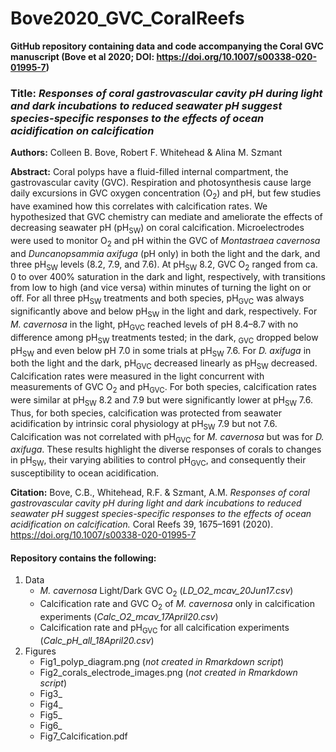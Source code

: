 # Bove2020_GVC_CoralReefs

**GitHub repository containing data and code accompanying the Coral GVC manuscript (Bove et al 2020; DOI: https://doi.org/10.1007/s00338-020-01995-7)**

### Title: *Responses of coral gastrovascular cavity pH during light and dark incubations to reduced seawater pH suggest species-specific responses to the effects of ocean acidification on calcification*

**Authors:** Colleen B. Bove, Robert F. Whitehead & Alina M. Szmant

**Abstract:** Coral polyps have a fluid-filled internal compartment, the gastrovascular cavity (GVC). Respiration and photosynthesis cause large daily excursions in GVC oxygen concentration (O<sub>2</sub>) and pH, but few studies have examined how this correlates with calcification rates. We hypothesized that GVC chemistry can mediate and ameliorate the effects of decreasing seawater pH (pH<sub>SW</sub>) on coral calcification. Microelectrodes were used to monitor O<sub>2</sub> and pH within the GVC of *Montastraea cavernosa* and *Duncanopsammia axifuga* (pH only) in both the light and the dark, and three pH<sub>SW</sub> levels (8.2, 7.9, and 7.6). At pH<sub>SW</sub> 8.2, GVC O<sub>2</sub> ranged from ca. 0 to over 400% saturation in the dark and light, respectively, with transitions from low to high (and vice versa) within minutes of turning the light on or off. For all three pH<sub>SW</sub> treatments and both species, pH<sub>GVC</sub> was always significantly above and below pH<sub>SW</sub> in the light and dark, respectively. For *M. cavernosa* in the light, pH<sub>GVC</sub> reached levels of pH 8.4–8.7 with no difference among pH<sub>SW</sub> treatments tested; in the dark, <sub>GVC</sub> dropped below pH<sub>SW</sub> and even below pH 7.0 in some trials at pH<sub>SW</sub> 7.6. For *D. axifuga* in both the light and the dark, pH<sub>GVC</sub> decreased linearly as pH<sub>SW</sub> decreased. Calcification rates were measured in the light concurrent with measurements of GVC O<sub>2</sub> and pH<sub>GVC</sub>. For both species, calcification rates were similar at pH<sub>SW</sub> 8.2 and 7.9 but were significantly lower at pH<sub>SW</sub> 7.6. Thus, for both species, calcification was protected from seawater acidification by intrinsic coral physiology at pH<sub>SW</sub> 7.9 but not 7.6. Calcification was not correlated with pH<sub>GVC</sub> for *M. cavernosa* but was for *D. axifuga*. These results highlight the diverse responses of corals to changes in pH<sub>SW</sub>, their varying abilities to control pH<sub>GVC</sub>, and consequently their susceptibility to ocean acidification.

**Citation:** Bove, C.B., Whitehead, R.F. & Szmant, A.M. *Responses of coral gastrovascular cavity pH during light and dark incubations to reduced seawater pH suggest species-specific responses to the effects of ocean acidification on calcification.* Coral Reefs 39, 1675–1691 (2020). https://doi.org/10.1007/s00338-020-01995-7


#### Repository contains the following:
1. Data
   * *M. cavernosa* Light/Dark GVC O<sub>2</sub> (*LD_O2_mcav_20Jun17.csv*)
   * Calcification rate and GVC O<sub>2</sub> of *M. cavernosa* only in calcification experiments (*Calc_O2_mcav_17April20.csv*)
   * Calcification rate and pH<sub>GVC</sub> for all calcification experiments (*Calc_pH_all_18April20.csv*)
2. Figures
   * Fig1_polyp_diagram.png (*not created in Rmarkdown script*)
   * Fig2_corals_electrode_images.png (*not created in Rmarkdown script*)
   * Fig3_
   * Fig4_
   * Fig5_
   * Fig6_
   * Fig7_Calcification.pdf

